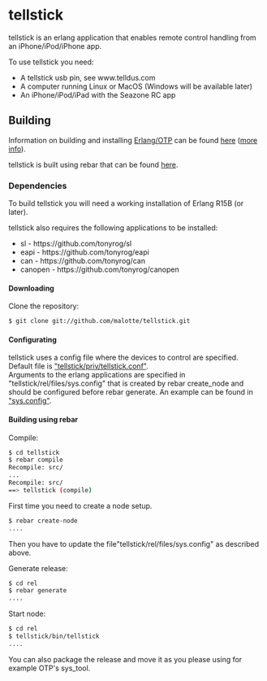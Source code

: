 tellstick
=====

tellstick is an erlang application that enables remote control handling from 
an iPhone/iPod/iPhone app.

To use tellstick you need:
<ul>
<li>A tellstick usb pin, see www.telldus.com </li>
<li>A computer running Linux or MacOS (Windows will be available later)</li>
<li>An iPhone/iPod/iPad with the Seazone RC app</li>
</ul>

Building
--------

Information on building and installing [Erlang/OTP](http://www.erlang.org)
can be found [here](https://github.com/erlang/otp/wiki/Installation)
([more info](https://github.com/erlang/otp/blob/master/INSTALL.md)).

tellstick is built using rebar that can be found [here](https://github.com/basho/rebar).

### Dependencies

To build tellstick you will need a working installation of Erlang R15B (or
later).

tellstick also requires the following applications to be installed:
<ul>
<li>sl - https://github.com/tonyrog/sl</li>
<li>eapi - https://github.com/tonyrog/eapi</li>
<li>can - https://github.com/tonyrog/can</li>
<li>canopen - https://github.com/tonyrog/canopen</li>
</ul>


#### Downloading

Clone the repository:

```sh
$ git clone git://github.com/malotte/tellstick.git
```
#### Configurating

tellstick uses a config file where the devices to control are specified.<br/>
Default file is ["tellstick/priv/tellstick.conf"](https://github.com/malotte/tellstick/blob/master/priv/tellstick.conf).<br/>
Arguments to the erlang applications are specified in "tellstick/rel/files/sys.config" that is created by rebar create_node and should be configured before rebar generate. An example can be found in ["sys.config"](https://github.com/malotte/tellstick/blob/master/sys.config).<br/>

#### Building using rebar

Compile:

```sh
$ cd tellstick
$ rebar compile
Recompile: src/
...
Recompile: src/
==> tellstick (compile)
```

First time you need to create a node setup.<br/>
```sh
$ rebar create-node
....
```
Then you have to update the file"tellstick/rel/files/sys.config" as described above.

Generate release:

```sh
$ cd rel
$ rebar generate
....
```

Start node:

```sh
$ cd rel
$ tellstick/bin/tellstick 
....
```

You can also package the release and move it as you please using for example OTP's sys_tool.